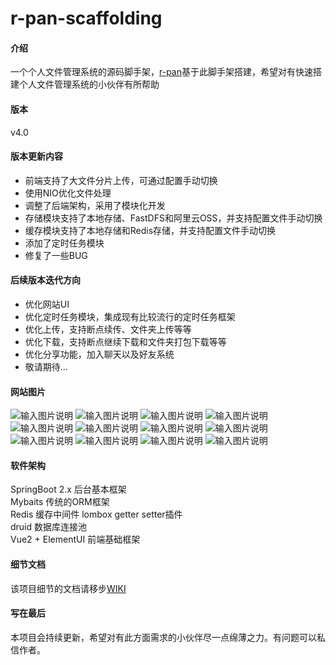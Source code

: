 # r-pan-scaffolding

#### 介绍

一个个人文件管理系统的源码脚手架，[r-pan](https://pan.rubinchu.com)基于此脚手架搭建，希望对有快速搭建个人文件管理系统的小伙伴有所帮助  

#### 版本 
v4.0

#### 版本更新内容
* 前端支持了大文件分片上传，可通过配置手动切换
* 使用NIO优化文件处理
* 调整了后端架构，采用了模块化开发
* 存储模块支持了本地存储、FastDFS和阿里云OSS，并支持配置文件手动切换
* 缓存模块支持了本地存储和Redis存储，并支持配置文件手动切换
* 添加了定时任务模块
* 修复了一些BUG

#### 后续版本迭代方向
* 优化网站UI
* 优化定时任务模块，集成现有比较流行的定时任务框架
* 优化上传，支持断点续传、文件夹上传等等
* 优化下载，支持断点继续下载和文件夹打包下载等等
* 优化分享功能，加入聊天以及好友系统
* 敬请期待...

#### 网站图片
![输入图片说明](https://images.gitee.com/uploads/images/2020/0705/210618_7ae41201_1506368.png "WX20200705-204847@2x.png")
![输入图片说明](https://images.gitee.com/uploads/images/2020/0705/210628_247662dd_1506368.png "WX20200705-204906@2x.png")
![输入图片说明](https://images.gitee.com/uploads/images/2020/0705/210753_589c72c7_1506368.png "WX20200705-204925@2x.png")
![输入图片说明](https://images.gitee.com/uploads/images/2021/0415/183751_d5e53ee7_1506368.png "index.png")
![输入图片说明](https://images.gitee.com/uploads/images/2021/0608/094301_52648a46_1506368.png "upload.png")
![输入图片说明](https://images.gitee.com/uploads/images/2021/0415/183913_a617ed19_1506368.png "recycle.png")
![输入图片说明](https://images.gitee.com/uploads/images/2021/0415/183939_28ea83e3_1506368.png "create-share.png")
![输入图片说明](https://images.gitee.com/uploads/images/2021/0415/183951_b2bf6f2b_1506368.png "create-share-success.png")
![输入图片说明](https://images.gitee.com/uploads/images/2021/0415/184010_f2e3a06c_1506368.png "share-list.png")
![输入图片说明](https://images.gitee.com/uploads/images/2021/0415/184031_9b1add15_1506368.png "share-code.png")
![输入图片说明](https://images.gitee.com/uploads/images/2021/0415/184042_800e098f_1506368.png "share-front.png")
![输入图片说明](https://images.gitee.com/uploads/images/2021/0415/184055_a0ee67f8_1506368.png "share-expire.png")

#### 软件架构

SpringBoot 2.x 后台基本框架  
Mybaits 传统的ORM框架  
Redis 缓存中间件
lombox getter setter插件  
druid 数据库连接池    
Vue2 + ElementUI 前端基础框架   

#### 细节文档
该项目细节的文档请移步[WIKI](https://gitee.com/RubinChu/r-pan-scaffolding/wikis/%E5%BC%80%E5%A7%8B)

#### 写在最后

本项目会持续更新，希望对有此方面需求的小伙伴尽一点绵薄之力。有问题可以私信作者。

